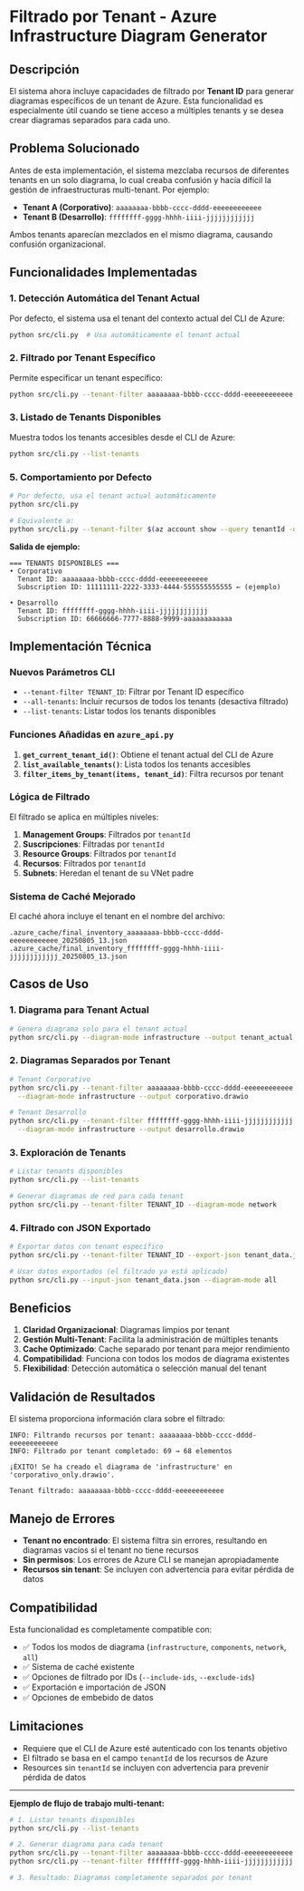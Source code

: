 # Filtrado por Tenant - Azure Infrastructure Diagram Generator

## Descripción

El sistema ahora incluye capacidades de filtrado por **Tenant ID** para generar diagramas específicos de un tenant de Azure. Esta funcionalidad es especialmente útil cuando se tiene acceso a múltiples tenants y se desea crear diagramas separados para cada uno.

## Problema Solucionado

Antes de esta implementación, el sistema mezclaba recursos de diferentes tenants en un solo diagrama, lo cual creaba confusión y hacía difícil la gestión de infraestructuras multi-tenant. Por ejemplo:

- **Tenant A (Corporativo)**: `aaaaaaaa-bbbb-cccc-dddd-eeeeeeeeeeee`
- **Tenant B (Desarrollo)**: `ffffffff-gggg-hhhh-iiii-jjjjjjjjjjjj`

Ambos tenants aparecían mezclados en el mismo diagrama, causando confusión organizacional.

## Funcionalidades Implementadas

### 1. Detección Automática del Tenant Actual

Por defecto, el sistema usa el tenant del contexto actual del CLI de Azure:

```bash
python src/cli.py  # Usa automáticamente el tenant actual
```

### 2. Filtrado por Tenant Específico

Permite especificar un tenant específico:

```bash
python src/cli.py --tenant-filter aaaaaaaa-bbbb-cccc-dddd-eeeeeeeeeeee
```

### 3. Listado de Tenants Disponibles

Muestra todos los tenants accesibles desde el CLI de Azure:

```bash
python src/cli.py --list-tenants
```

### 5. Comportamiento por Defecto

```bash
# Por defecto, usa el tenant actual automáticamente
python src/cli.py

# Equivalente a:
python src/cli.py --tenant-filter $(az account show --query tenantId -o tsv)
```

**Salida de ejemplo:**
```
=== TENANTS DISPONIBLES ===
• Corporativo
  Tenant ID: aaaaaaaa-bbbb-cccc-dddd-eeeeeeeeeeee
  Subscription ID: 11111111-2222-3333-4444-555555555555 ← (ejemplo)

• Desarrollo
  Tenant ID: ffffffff-gggg-hhhh-iiii-jjjjjjjjjjjj
  Subscription ID: 66666666-7777-8888-9999-aaaaaaaaaaaa
```

## Implementación Técnica

### Nuevos Parámetros CLI

- `--tenant-filter TENANT_ID`: Filtrar por Tenant ID específico
- `--all-tenants`: Incluir recursos de todos los tenants (desactiva filtrado)
- `--list-tenants`: Listar todos los tenants disponibles

### Funciones Añadidas en `azure_api.py`

1. **`get_current_tenant_id()`**: Obtiene el tenant actual del CLI de Azure
2. **`list_available_tenants()`**: Lista todos los tenants accesibles
3. **`filter_items_by_tenant(items, tenant_id)`**: Filtra recursos por tenant

### Lógica de Filtrado

El filtrado se aplica en múltiples niveles:

1. **Management Groups**: Filtrados por `tenantId`
2. **Suscripciones**: Filtradas por `tenantId`
3. **Resource Groups**: Filtrados por `tenantId`
4. **Recursos**: Filtrados por `tenantId`
5. **Subnets**: Heredan el tenant de su VNet padre

### Sistema de Caché Mejorado

El caché ahora incluye el tenant en el nombre del archivo:

```
.azure_cache/final_inventory_aaaaaaaa-bbbb-cccc-dddd-eeeeeeeeeeee_20250805_13.json
.azure_cache/final_inventory_ffffffff-gggg-hhhh-iiii-jjjjjjjjjjjj_20250805_13.json
```

## Casos de Uso

### 1. Diagrama para Tenant Actual

```bash
# Genera diagrama solo para el tenant actual
python src/cli.py --diagram-mode infrastructure --output tenant_actual.drawio
```

### 2. Diagramas Separados por Tenant

```bash
# Tenant Corporativo
python src/cli.py --tenant-filter aaaaaaaa-bbbb-cccc-dddd-eeeeeeeeeeee \
  --diagram-mode infrastructure --output corporativo.drawio

# Tenant Desarrollo
python src/cli.py --tenant-filter ffffffff-gggg-hhhh-iiii-jjjjjjjjjjjj \
  --diagram-mode infrastructure --output desarrollo.drawio
```

### 3. Exploración de Tenants

```bash
# Listar tenants disponibles
python src/cli.py --list-tenants

# Generar diagramas de red para cada tenant
python src/cli.py --tenant-filter TENANT_ID --diagram-mode network
```

### 4. Filtrado con JSON Exportado

```bash
# Exportar datos con tenant específico
python src/cli.py --tenant-filter TENANT_ID --export-json tenant_data.json

# Usar datos exportados (el filtrado ya está aplicado)
python src/cli.py --input-json tenant_data.json --diagram-mode all
```

## Beneficios

1. **Claridad Organizacional**: Diagramas limpios por tenant
2. **Gestión Multi-Tenant**: Facilita la administración de múltiples tenants
3. **Cache Optimizado**: Cache separado por tenant para mejor rendimiento
4. **Compatibilidad**: Funciona con todos los modos de diagrama existentes
5. **Flexibilidad**: Detección automática o selección manual del tenant

## Validación de Resultados

El sistema proporciona información clara sobre el filtrado:

```
INFO: Filtrando recursos por tenant: aaaaaaaa-bbbb-cccc-dddd-eeeeeeeeeeee
INFO: Filtrado por tenant completado: 69 → 68 elementos

¡ÉXITO! Se ha creado el diagrama de 'infrastructure' en 'corporativo_only.drawio'.

Tenant filtrado: aaaaaaaa-bbbb-cccc-dddd-eeeeeeeeeeee
```

## Manejo de Errores

- **Tenant no encontrado**: El sistema filtra sin errores, resultando en diagramas vacíos si el tenant no tiene recursos
- **Sin permisos**: Los errores de Azure CLI se manejan apropiadamente
- **Recursos sin tenant**: Se incluyen con advertencia para evitar pérdida de datos

## Compatibilidad

Esta funcionalidad es completamente compatible con:

- ✅ Todos los modos de diagrama (`infrastructure`, `components`, `network`, `all`)
- ✅ Sistema de caché existente
- ✅ Opciones de filtrado por IDs (`--include-ids`, `--exclude-ids`)
- ✅ Exportación e importación de JSON
- ✅ Opciones de embebido de datos

## Limitaciones

- Requiere que el CLI de Azure esté autenticado con los tenants objetivo
- El filtrado se basa en el campo `tenantId` de los recursos de Azure
- Resources sin `tenantId` se incluyen con advertencia para prevenir pérdida de datos

---

**Ejemplo de flujo de trabajo multi-tenant:**

```bash
# 1. Listar tenants disponibles
python src/cli.py --list-tenants

# 2. Generar diagrama para cada tenant
python src/cli.py --tenant-filter aaaaaaaa-bbbb-cccc-dddd-eeeeeeeeeeee -o corporativo.drawio
python src/cli.py --tenant-filter ffffffff-gggg-hhhh-iiii-jjjjjjjjjjjj -o desarrollo.drawio

# 3. Resultado: Diagramas completamente separados por tenant
```
